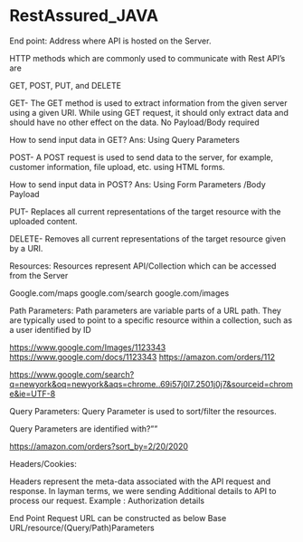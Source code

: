 # RestAssured_JAVA
End point: Address where API is hosted on the Server.



HTTP methods which are commonly used to communicate with Rest API’s are

GET, POST, PUT, and DELETE

GET- The GET method is used to extract information from the given server using a given URI. While using GET request, it should only extract data and should have no other effect on the data. No Payload/Body required

How to send input data in GET?
Ans: Using Query Parameters


POST- A POST request is used to send data to the server, for example, customer information, file upload, etc. using HTML forms.

How to send input data in POST?
Ans: Using Form Parameters /Body Payload




PUT- Replaces all current representations of the target resource with the uploaded content.

DELETE- Removes all current representations of the target resource given by a URI.



Resources:
Resources represent API/Collection which can be accessed from the Server

Google.com/maps
google.com/search
google.com/images


Path Parameters:
Path parameters are variable parts of a URL path. They are typically used to point to a specific resource within a collection, such as a user identified by ID

https://www.google.com/Images/1123343
https://www.google.com/docs/1123343
https://amazon.com/orders/112

https://www.google.com/search?q=newyork&oq=newyork&aqs=chrome..69i57j0l7.2501j0j7&sourceid=chrome&ie=UTF-8



Query Parameters:
Query Parameter is used to sort/filter the resources.

Query Parameters are identified with?””

https://amazon.com/orders?sort_by=2/20/2020



Headers/Cookies:

Headers represent the meta-data associated with the API request and response. In layman terms, we were sending Additional details to API to process our request.
Example : Authorization details





End Point Request URL can be constructed as below
Base URL/resource/(Query/Path)Parameters

